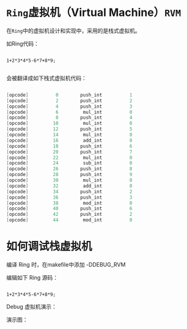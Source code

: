 # ```Ring```虚拟机（Virtual Machine）```RVM```

在```Ring```中的虚拟机设计和实现中，采用的是栈式虚拟机。


如Ring代码：

```ring

1+2*3*4*5-6*7+8*9;


```

会被翻译成如下栈式虚拟机代码：

```s

[opcode]          0        push_int          1
[opcode]          2        push_int          2
[opcode]          4        push_int          3
[opcode]          6         mul_int          0
[opcode]          8        push_int          4
[opcode]         10         mul_int          0
[opcode]         12        push_int          5
[opcode]         14         mul_int          0
[opcode]         16         add_int          0
[opcode]         18        push_int          6
[opcode]         20        push_int          7
[opcode]         22         mul_int          0
[opcode]         24         sub_int          0
[opcode]         26        push_int          8
[opcode]         28        push_int          9
[opcode]         30         mul_int          0
[opcode]         32         add_int          0
[opcode]         34        push_int          2
[opcode]         36        push_int          3
[opcode]         38         mod_int          0
[opcode]         40        push_int          6
[opcode]         42        push_int          2
[opcode]         44         mod_int          0

```


# 如何调试栈虚拟机

编译 Ring 时，在makefile中添加 -DDEBUG_RVM


编辑如下 Ring 源码：

```ring

1+2*3*4*5-6*7+8*9;

```

Debug 虚拟机演示：


演示图：